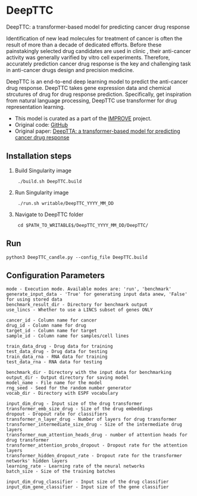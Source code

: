 # DeepTTC
DeepTTC: a transformer-based model for predicting cancer drug response

Identification of new lead molecules for treatment  of cancer is often the result of more than a decade of dedicated efforts. Before these painstakingly selected drug candidates are used in clinic , their anti-cancer activity was generally varified by vitro cell experiments. Therefore, accurately prediction  cancer drug response is the key and challenging task in anti-cancer drugs design and precision medicine. 

DeepTTC is an end-to-end deep learning model to predict the anti-cancer drug response. DeepTTC takes gene expression data and chemical strcutures  of drug for drug response prediction. Specifically, get inspiration from natural language processing, DeepTTC use  transformer for drug representation learning. 

* This model is curated as a part of the [IMPROVE](https://github.com/JDACS4C-IMPROVE) project.
* Original code: [GitHub](https://github.com/jianglikun/DeepTTC)
* Original paper: [DeepTTA: a transformer-based model for predicting cancer drug response](https://academic.oup.com/bib/article-abstract/23/3/bbac100/6554594)

## Installation steps

1. Build Singularity image
                  
        ./build.sh DeepTTC.build
        
2. Run Singularity image

        ./run.sh writable/DeepTTC_YYYY_MM_DD

3. Navigate to DeepTTC folder

        cd $PATH_TO_WRITABLE$/DeepTTC_YYYY_MM_DD/DeepTTC/



## Run
```
python3 DeepTTC_candle.py --config_file DeepTTC.build
```

## Configuration Parameters

```
mode - Execution mode. Available modes are: 'run', 'benchmark'
generate_input_data - 'True' for generating input data anew, 'False' for using stored data
benchmark_result_dir - Directory for benchmark output
use_lincs - Whether to use a LINCS subset of genes ONLY

cancer_id - Column name for cancer
drug_id - Column name for drug
target_id - Column name for target
sample_id - Column name for samples/cell lines

train_data_drug - Drug data for training
test_data_drug - Drug data for testing
train_data_rna - RNA data for training
test_data_rna - RNA data for testing

benchmark_dir - Directory with the input data for benchmarking
output_dir - Output directory for saving model
model_name - File name for the model
rng_seed - Seed for the random number generator
vocab_dir - Directory with ESPF vocabulary

input_dim_drug - Input size of the drug transformer
transformer_emb_size_drug - Size of the drug embeddings
dropout - Dropout rate for classifiers
transformer_n_layer_drug - Number of layers for drug transformer
transformer_intermediate_size_drug - Size of the intermediate drug layers
transformer_num_attention_heads_drug - number of attention heads for drug transformer
transformer_attention_probs_dropout - Dropout rate for the attention layers
transformer_hidden_dropout_rate - Dropout rate for the transformer networks' hidden layers
learning_rate - Learning rate of the neural networks
batch_size - Size of the training batches

input_dim_drug_classifier - Input size of the drug classifier
input_dim_gene_classifier - Input size of the gene classifier
```
